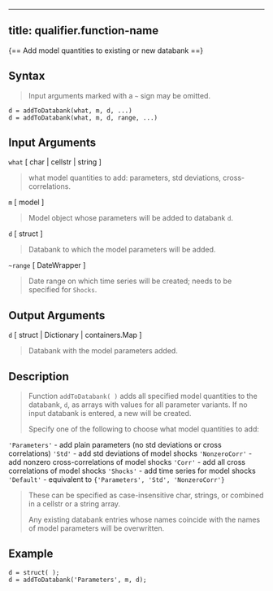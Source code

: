 
---
title: qualifier.function-name
---

{== Add model quantities to existing or new databank ==}


## Syntax

>
> Input arguments marked with a `~` sign may be omitted.
>
    d = addToDatabank(what, m, d, ...)
    d = addToDatabank(what, m, d, range, ...)


## Input Arguments

`what` [ char | cellstr | string ] 
>
> what model quantities to add:
> parameters, std deviations, cross-correlations.
>

`m` [ model ] 
>
> Model object whose parameters will be added to databank `d`.
>

`d` [ struct ] 
>
> Databank to which the model parameters will be added.
>

`~range` [ DateWrapper ] 
>
> Date range on which time series will be
> created; needs to be specified for `Shocks`.
>

## Output Arguments

`d` [ struct | Dictionary | containers.Map ]
>
> Databank with the model parameters added.
>

## Description

>
> Function `addToDatabank( )` adds all specified model quantities to the databank,
> `d`, as arrays with values for all parameter variants. If no input
> databank is entered, a new will be created.
>
> Specify one of the following to choose what model quantities to add:
>
`'Parameters'` - add plain parameters (no std deviations or cross correlations)
`'Std'` - add std deviations of model shocks
`'NonzeroCorr'` - add nonzero cross-correlations of model shocks
`'Corr'` - add all cross correlations of model shocks
`'Shocks'` - add time series for model shocks
`'Default'` - equivalent to `{'Parameters', 'Std', 'NonzeroCorr'}`
>
> These can be specified as case-insensitive char, strings, or combined in
> a cellstr or a string array.
>
> Any existing databank entries whose names coincide with the names of
> model parameters will be overwritten.
>

## Example

    d = struct( );
    d = addToDatabank('Parameters', m, d);

